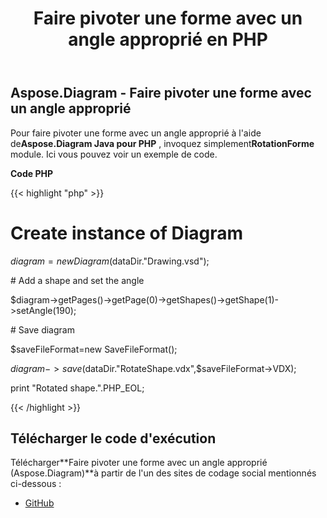 ﻿---
title: Faire pivoter une forme avec un angle approprié en PHP
type: docs
weight: 80
url: /fr/java/rotate-a-shape-with-suitable-angle-in-php/
---
## **Aspose.Diagram - Faire pivoter une forme avec un angle approprié**
 Pour faire pivoter une forme avec un angle approprié à l'aide de**Aspose.Diagram Java pour PHP** , invoquez simplement**RotationForme** module. Ici vous pouvez voir un exemple de code.

**Code PHP**

{{< highlight "php" >}}

 # Create instance of Diagram

$diagram=new Diagram($dataDir."Drawing.vsd");

\# Add a shape and set the angle

$diagram->getPages()->getPage(0)->getShapes()->getShape(1)->setAngle(190);

\# Save diagram

$saveFileFormat=new SaveFileFormat();

$diagram->save($dataDir."RotateShape.vdx",$saveFileFormat->VDX);

print "Rotated shape.".PHP_EOL;

{{< /highlight >}}
## **Télécharger le code d'exécution**
 Télécharger**Faire pivoter une forme avec un angle approprié (Aspose.Diagram)**à partir de l'un des sites de codage social mentionnés ci-dessous :

- [GitHub](https://github.com/asposediagram/Aspose.Diagram-for-Java/blob/master/Plugins/Aspose_Diagram_Java_for_PHP/src/aspose/diagram/WorkingwithShapes/RotateShape.php)
